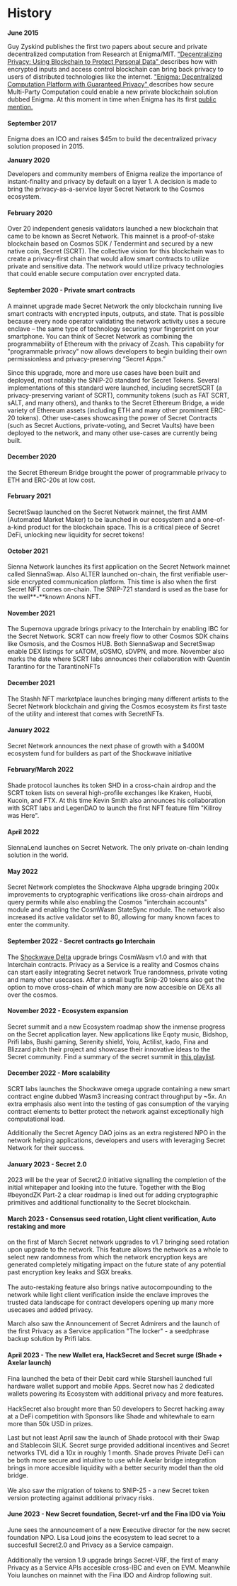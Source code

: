# History

**June 2015**

Guy Zyskind publishes the first two papers about secure and private decentralized computation from Research at Enigma/MIT. ["Decentralizing Privacy: Using Blockchain to Protect Personal Data" ](http://homepage.cs.uiowa.edu/\~ghosh/blockchain.pdf)describes how with encrypted inputs and access control blockchain can bring back privacy to users of distributed technologies like the internet. ["Enigma: Decentralized Computation Platform with Guaranteed Privacy" ](https://arxiv.org/pdf/1506.03471.pdf)describes how secure Multi-Party Computation could enable a new private blockchain solution dubbed Enigma. At this moment in time when Enigma has its first [public mention.](https://www.wired.com/2015/06/mits-bitcoin-inspired-enigma-lets-computers-mine-encrypted-data/)

#### **September 2017**

Enigma does an ICO and raises $45m to build the decentralized privacy solution proposed in 2015.

**January 2020**

Developers and community members of Enigma realize the importance of instant-finality and privacy by default on a layer 1. A decision is made to bring the privacy-as-a-service layer Secret Network to the Cosmos ecosystem.

#### **February 2020**

Over 20 independent genesis validators launched a new blockchain that came to be known as Secret Network. This mainnet is a proof-of-stake blockchain based on Cosmos SDK / Tendermint and secured by a new native coin, Secret (SCRT). The collective vision for this blockchain was to create a privacy-first chain that would allow smart contracts to utilize private and sensitive data. The network would utilize privacy technologies that could enable secure computation over encrypted data.

#### **September 2020 - Private smart contracts**

A mainnet upgrade made Secret Network the only blockchain running live smart contracts with encrypted inputs, outputs, and state. That is possible because every node operator validating the network activity uses a secure enclave – the same type of technology securing your fingerprint on your smartphone. You can think of Secret Network as combining the programmability of Ethereum with the privacy of Zcash. This capability for "programmable privacy" now allows developers to begin building their own permissionless and privacy-preserving “Secret Apps.”

Since this upgrade, more and more use cases have been built and deployed, most notably the SNIP-20 standard for Secret Tokens. Several implementations of this standard were launched, including secretSCRT (a privacy-preserving variant of SCRT), community tokens (such as FAT SCRT, sALT, and many others), and thanks to the Secret Ethereum Bridge, a wide variety of Ethereum assets (including ETH and many other prominent ERC-20 tokens). Other use-cases showcasing the power of Secret Contracts (such as Secret Auctions, private-voting, and Secret Vaults) have been deployed to the network, and many other use-cases are currently being built.

#### **December 2020**

the Secret Ethereum Bridge brought the power of programmable privacy to ETH and ERC-20s at low cost.

#### **February 2021**

SecretSwap launched on the Secret Network mainnet, the first AMM (Automated Market Maker) to be launched in our ecosystem and a one-of-a-kind product for the blockchain space. This is a critical piece of Secret DeFi, unlocking new liquidity for secret tokens!

#### **October 2021**

Sienna Network launches its first application on the Secret Network mainnet called SiennaSwap. Also ALTER launched on-chain, the first verifiable user-side encrypted communication platform. This time is also when the first Secret NFT comes on-chain. The SNIP-721 standard is used as the base for the well\*\*-\*\*known Anons NFT.

#### **November 2021**

The Supernova upgrade brings privacy to the Interchain by enabling IBC for the Secret Network. SCRT can now freely flow to other Cosmos SDK chains like Osmosis, and the Cosmos HUB. Both SiennaSwap and SecretSwap enable DEX listings for sATOM, sOSMO, sDVPN, and more. November also marks the date where SCRT labs announces their collaboration with Quentin Tarantino for the TarantinoNFTs

#### **December 2021**

The Stashh NFT marketplace launches bringing many different artists to the Secret Network blockchain and giving the Cosmos ecosystem its first taste of the utility and interest that comes with SecretNFTs.

#### **January 2022**

Secret Network announces the next phase of growth with a $400M ecosystem fund for builders as part of the Shockwave initiative

#### **February/March 2022**

Shade protocol launches its token SHD in a cross-chain airdrop and the SCRT token lists on several high-profile exchanges like Kraken, Huobi, Kucoin, and FTX. At this time Kevin Smith also announces his collaboration with SCRT labs and LegenDAO to launch the first NFT feature film "Killroy was Here".

#### **April 2022**

SiennaLend launches on Secret Network. The only private on-chain lending solution in the world.

#### **May 2022**

Secret Network completes the Shockwave Alpha upgrade bringing 200x improvements to cryptographic verifications like cross-chain airdrops and query permits while also enabling the Cosmos "interchain accounts" module and enabling the CosmWasm StateSync module. The network also increased its active validator set to 80, allowing for many known faces to enter the community.

#### **September 2022 - Secret contracts go Interchain**

The [Shockwave Delta](https://scrt.network/blog/shockwave-delta-mainnet-upgrade-complete) upgrade brings CosmWasm v1.0 and with that Interchain contracts. Privacy as a Service is a reality and Cosmos chains can start easily integrating Secret network True randomness, private voting and many other usecases. After a small bugfix Snip-20 tokens also get the option to move cross-chain of which many are now accesible on DEXs all over the cosmos.

#### November 2022 - Ecosystem expansion

Secret summit and a new Ecosystem roadmap show the inmense progress on the Secret application layer. New applications like Eqoty music, Bidshop, Prifi labs, Bushi gaming, Serenity shield, Yoiu, Actilist, kado, Fina and Blizzard pitch their project and showcase their innovative ideas to the Secret community. Find a summary of the secret summit in [this playlist](https://www.youtube.com/watch?v=khM8LmcKHt0\&list=PLL1JDiTNCUAVFeHqGzE9M8a\_MAVR8FUg6).

#### December 2022 - More scalability

SCRT labs launches the Shockwave omega upgrade containing a new smart contract engine dubbed Wasm3 increasing contract throughput by \~5x. An extra emphasis also went into the testing of gas consumption of the varying contract elements to better protect the network against exceptionally high computational load.

Additionally the Secret Agency DAO joins as an extra registered NPO in the network helping applications, developers and users with leveraging Secret Network for their success.

#### January 2023 - Secret 2.0

2023 will be the year of Secret2.0 initiative signalling the completion of the initial whitepaper and looking into the future. Together with the Blog #beyondZK Part-2 a clear roadmap is lined out for adding cryptographic primitives and additional functionality to the Secret blockchain.

#### **March 2023 - Consensus seed rotation, Light client verification, Auto restaking and more**

on the first of March Secret network upgrades to v1.7 bringing seed rotation upon upgrade to the network. This feature allows the network as a whole to select new randomness from which the network encryption keys are generated completely mitigating impact on the future state of any potential past encryption key leaks and SGX breaks.\
\
The auto-restaking feature also brings native autocompounding to the network while light client verification inside the enclave improves the trusted data landscape for contract developers opening up many more usecases and added privacy.

March also saw the Announcement of Secret Admirers and the launch of the first Privacy as a Service application "The locker" - a seedphrase backup solution by Prifi labs.

#### April 2023 - The new Wallet era, HackSecret and Secret surge (Shade + Axelar launch)

Fina launched the beta of their Debit card while Starshell launched full hardware wallet support and mobile Apps. Secret now has 2 dedicated wallets powering its Ecosystem with additional privacy and more features.\
\
HackSecret also brought more than 50 developers to Secret hacking away at a DeFi competition with Sponsors like Shade and whitewhale to earn more than 50k USD in prizes.

Last but not least April saw the launch of Shade protocol with their Swap and Stablecoin SILK. Secret surge provided additional incentives and Secret networks TVL did a 10x in roughly 1 month. Shade proves Private DeFi can be both more secure and intuitive to use while Axelar bridge integration brings in more accesible liquidity with a better security model than the old bridge.\
\
We also saw the migration of tokens to SNIP-25 - a new Secret token version protecting against additional privacy risks.

#### June 2023 - New Secret foundation, Secret-vrf and the Fina IDO via Yoiu

June sees the announcement of a new Executive director for the new secret foundation NPO. Lisa Loud joins the ecosystem to lead secret to a succesfull Secret2.0 and Privacy as a Service campaign.\
\
Additionally the version 1.9 upgrade brings Secret-VRF, the first of many Privacy as a Service APIs accesible cross-IBC and even on EVM. Meanwhile Yoiu launches on mainnet with the Fina IDO and Airdrop following suit.

